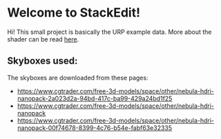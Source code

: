 # Welcome to StackEdit!

Hi! This small project is basically the URP example data. More about the shader can be read [here](https://brucekristelijn.nl/#/blog/unity3d-planet-eye-shader).

## Skyboxes used:
The skyboxes are downloaded from these pages:
- https://www.cgtrader.com/free-3d-models/space/other/nebula-hdri-nanopack-2a023d2a-94bd-417c-ba99-429a24bd1f25
- https://www.cgtrader.com/free-3d-models/space/other/nebula-hdri-nanopack
- https://www.cgtrader.com/free-3d-models/space/other/nebula-hdri-nanopack-00f74678-8399-4c76-b54e-fabf63e32335